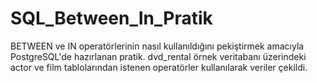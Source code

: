 # SQL_Between_In_Pratik

BETWEEN ve IN operatörlerinin nasıl kullanıldığını pekiştirmek amacıyla PostgreSQL'de hazırlanan pratik. 
dvd_rental örnek veritabanı üzerindeki actor ve film tablolarından istenen operatörler kullanılarak veriler çekildi. 

